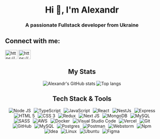<h1 align="center">Hi 👋, I'm Alexandr</h1>
<h3 align="center">A passionate Fullstack developer from Ukraine</h3>

<h2 align="left">Connect with me:</h2>
<p align="left">
<a href="https://linkedin.com/in/https://www.linkedin.com/in/alexandrsemenets/" target="blank"><img align="center" src="https://raw.githubusercontent.com/rahuldkjain/github-profile-readme-generator/master/src/images/icons/Social/linked-in-alt.svg" alt="https://www.linkedin.com/in/alexandrsemenets/" height="30" width="40" /></a>
<a href="https://instagram.com/https://www.instagram.com/seemyoon/" target="blank"><img align="center" src="https://raw.githubusercontent.com/rahuldkjain/github-profile-readme-generator/master/src/images/icons/Social/instagram.svg" alt="https://www.instagram.com/seemyoon/" height="30" width="40" /></a>
</p>

<h2 align="center">My Stats</h2>
<div align="center">
<img alt="Alexandr's GitHub stats" src="https://github-readme-stats.vercel.app/api?username=seemyoon&show_icons=true&theme=transparent"/>
<img alt="Top langs" src="https://github-readme-stats.vercel.app/api/top-langs/?username=seemyoon&layout=compact&&langs_count=8&theme=transparent"/>
</div>

<h2 align="center">Tech Stack & Tools</h2>
<div align="center">
  <img src="https://skillicons.dev/icons?i=nodejs" hspace="3" title="Node JS"/> 
  <img src="https://skillicons.dev/icons?i=ts" hspace="3" title="TypeScript"/> 
  <img src="https://skillicons.dev/icons?i=js" hspace="3" title="JavaScript"/> 
  <img src="https://skillicons.dev/icons?i=react" hspace="3" title="React"/>
  <img src="https://skillicons.dev/icons?i=nestjs" hspace="3" title="NestJs"/> 
  <img src="https://skillicons.dev/icons?i=express" hspace="3" title="Express"/> 
  <img src="https://skillicons.dev/icons?i=html" hspace="3" title="HTML 5"/> 
  <img src="https://skillicons.dev/icons?i=css" hspace="3" title="CSS 3"/>
  <img src="https://skillicons.dev/icons?i=redux" hspace="3" title="Redux"/> 
  <img src="https://skillicons.dev/icons?i=nextjs" hspace="3" title="Next JS"/> 
  <img src="https://skillicons.dev/icons?i=mongodb" hspace="3" title="MongoDB"/> 
  <img src="https://skillicons.dev/icons?i=mysql" hspace="3" title="MySQL"/> 
  <img src="https://skillicons.dev/icons?i=sass" hspace="3" title="SASS"/> 
  <img src="https://skillicons.dev/icons?i=aws" hspace="3" title="AWS"/>
  <img src="https://skillicons.dev/icons?i=docker" hspace="3" title="Docker"/> 
  <img src="https://skillicons.dev/icons?i=vscode" hspace="3" title="Visual Studio Code"/>
  <img src="https://skillicons.dev/icons?i=vercel" hspace="3" title="Vercel"/>
  <img src="https://skillicons.dev/icons?i=git" hspace="3" title="Git"/>
  <img src="https://skillicons.dev/icons?i=github" hspace="3" title="GitHub"/>
  <img src="https://skillicons.dev/icons?i=mysql" hspace="3" title="MySQL"/>
  <img src="https://skillicons.dev/icons?i=postgres" hspace="3" title="Postgres"/>
  <img src="https://skillicons.dev/icons?i=postman" hspace="3" title="Postman"/>
  <img src="https://skillicons.dev/icons?i=webstorm" hspace="3" title="Webstorm"/>
  <img src="https://skillicons.dev/icons?i=npm" hspace="3" title="Npm"/>
  <img src="https://skillicons.dev/icons?i=idea" hspace="3" title="Idea"/>
  <img src="https://skillicons.dev/icons?i=linux" hspace="3" title="Linux"/>
  <img src="https://skillicons.dev/icons?i=ubuntu" hspace="3" title="Ubuntu"/>
  <img src="https://skillicons.dev/icons?i=figma" hspace="3" title="Figma"/> 
  <!-- <img src="https://skillicons.dev/icons?i=spring" hspace="3" title="Spring"/> -->
  <!-- <img src="https://skillicons.dev/icons?i=go" hspace="3" title="go"/> -->
  <!-- <img src="https://skillicons.dev/icons?i=gcp" hspace="3" title="Gcp"/> -->
  <!-- <img src="https://skillicons.dev/icons?i=bash" hspace="3" title="Bash"/> -->
  <!-- <img src="https://skillicons.dev/icons?i=bootstrap" hspace="3" title="Bootstrap"/> -->
  <!-- <img src="https://skillicons.dev/icons?i=kubernetes" hspace="3" title="Kubernetes"/> -->
  <!-- <img src="https://skillicons.dev/icons?i=redis" hspace="3" title="Redis"/>  -->
  <!-- <img src="https://skillicons.dev/icons?i=java" hspace="3" title="Java"/>  -->
</div>
